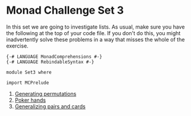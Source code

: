 # Monad Challenge Set 3

In this set we are going to investigate lists.  As usual, make sure you have
the following at the top of your code file.  If you don't do this, you might
inadvertently solve these problems in a way that misses the whole of the
exercise.

    {-# LANGUAGE MonadComprehensions #-}
    {-# LANGUAGE RebindableSyntax #-}
    
    module Set3 where
    
    import MCPrelude


1. [Generating permutations](set3-1.md)
2. [Poker hands](set3-2.md)
2. [Generalizing pairs and cards](set3-3.md)


